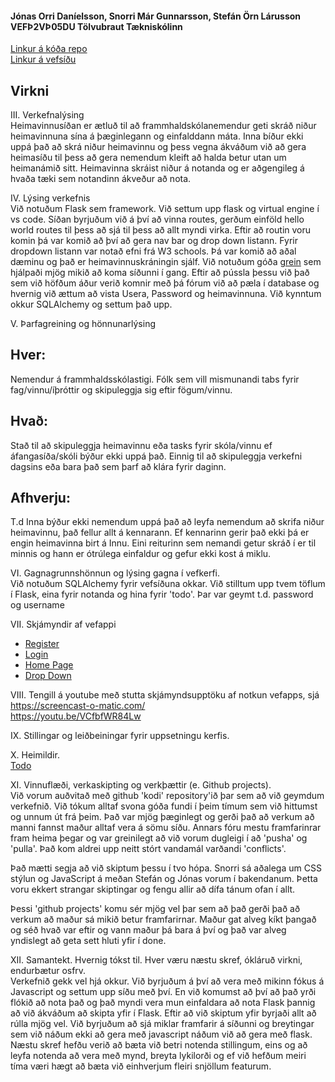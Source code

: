#### Jónas Orri Daníelsson, Snorri Már Gunnarsson, Stefán Örn Lárusson     VEFÞ2VÞ05DU     Tölvubraut      Tækniskólinn <br>
[Linkur á kóða repo](https://github.com/Heimavinna/kodi) <br>
[Linkur á vefsíðu](https://heimavinna.pythonanywhere.com/) <br>

## Virkni <br>

III. Verkefnalýsing <br> Heimavinnusíðan er ætluð til að frammhaldskólanemendur geti skráð niður heimavinnuna sína á þæginlegann og einfalddann máta. Inna bíður ekki uppá það að skrá niður heimavinnu og þess vegna ákváðum við að gera heimasíðu til þess að gera nemendum kleift að halda betur utan um heimanámið sitt. Heimavinna skráist niður á notanda og er aðgengileg á hvaða tæki sem notandinn ákveður að nota. <br>

IV. Lýsing verkefnis<br> Við notuðum Flask sem framework. Við settum upp flask og virtual engine í vs code. Síðan byrjuðum við á því að vinna routes, gerðum einföld hello world routes til þess að sjá til þess að allt myndi virka. Eftir að routin voru komin þá var komið að því að gera nav bar og drop down listann. Fyrir dropdown listann var notað efni frá W3 schools. Þá var komið að aðal dæminu og það er heimavinnuskráningin sjálf. Við notuðum góða [grein]() sem hjálpaði mjög mikið að koma síðunni í gang. Eftir að pússla þessu við það sem við höfðum áður verið komnir með þá fórum við að pæla í database og hvernig við ættum að vista Usera, Password og heimavinnuna. Við kynntum okkur SQLAlchemy og settum það upp.
 <br>

V. Þarfagreining og hönnunarlýsing <br>
## Hver:
Nemendur á frammhaldsskólastigi.
Fólk sem vill mismunandi tabs fyrir fag/vinnu/íþróttir og skipuleggja sig eftir fögum/vinnu.





## Hvað:
Stað til að skipuleggja heimavinnu eða tasks fyrir skóla/vinnu ef áfangasíða/skóli býður ekki uppá það.
Einnig til að skipuleggja verkefni dagsins eða bara það sem þarf að klára fyrir daginn.



## Afhverju:
T.d Inna býður ekki nemendum uppá það að leyfa nemendum að skrifa niður heimavinnu, það fellur allt á kennarann. Ef kennarinn gerir það ekki þá er engin heimavinna birt á Innu. Eini reiturinn sem nemandi getur skráð í er til minnis og hann er ótrúlega einfaldur og gefur ekki kost á miklu.

VI. Gagnagrunnshönnun og lýsing gagna í vefkerfi. <br>
Við notuðum SQLAlchemy fyrir vefsíðuna okkar. 
Við stilltum upp tvem töflum í Flask, eina fyrir notanda og hina fyrir 'todo'. Þar var geymt t.d. password og username

VII. Skjámyndir af vefappi <br>
* [Register](https://github.com/Heimavinna/Heimavinna/blob/main/HomePageMyndir/Register.png?raw=true)
* [Login](https://github.com/Heimavinna/Heimavinna/blob/main/HomePageMyndir/Login.png?raw=true)
* [Home Page](https://github.com/Heimavinna/Heimavinna/blob/main/HomePageMyndir/HomePage.png?raw=true)
* [Drop Down](https://github.com/Heimavinna/Heimavinna/blob/main/HomePageMyndir/DropDown.png?raw=true)

VIII. Tengill á youtube með stutta skjámyndsupptöku af notkun vefapps, sjá https://screencast-o-matic.com/ <br>
https://youtu.be/VCfbfWR84Lw

IX. Stillingar og leiðbeiningar fyrir uppsetningu kerfis. <br>


X. Heimildir. <br>
[Todo](https://morioh.com/p/0211e637f4db)


XI. Vinnuflæði, verkaskipting og verkþættir (e. Github projects). <br>
Við vorum auðvitað með github 'kodi' repository'ið þar sem að við geymdum verkefnið.
Við tókum alltaf svona góða fundi í þeim tímum sem við hittumst og unnum út frá þeim.
Það var mjög þæginlegt og gerði það að verkum að manni fannst maður alltaf vera á sömu síðu.
Annars fóru mestu framfarinrar fram heima þegar og var greinilegt að við vorum dugleigi
í að 'pusha' og 'pulla'. Það kom aldrei upp neitt stórt vandamál
varðandi 'conflicts'.

Það mætti segja að við skiptum þessu í tvo hópa. Snorri sá aðalega um CSS stýlun og JavaScript á
meðan Stefán og Jónas vorum í bakendanum. Þetta voru ekkert strangar skiptingar og fengu allir
að dífa tánum ofan í allt. 

Þessi 'github projects' komu sér mjög vel þar sem að það gerði það að verkum að maður sá 
mikið betur framfarirnar. Maður gat alveg kíkt þangað og séð hvað var eftir og vann maður þá
bara á því og það var alveg yndislegt að geta sett hluti yfir í done.



XII. Samantekt. Hvernig tókst til. Hver væru næstu skref, ókláruð virkni, endurbætur osfrv. <br>
Verkefnið gekk vel hjá okkur. Við byrjuðum á því að vera með mikinn fókus á Javascript og settum upp síðu með því. En við komumst að því að það yrði flókið að nota það og það myndi vera mun einfaldara að nota Flask þannig að við ákváðum að skipta yfir í Flask. Eftir að við skiptum yfir byrjaði allt að rúlla mjög vel. Við byrjuðum að sjá miklar framfarir á síðunni og breytingar sem við náðum ekki að gera með javascript náðum við að gera með flask. Næstu skref hefðu verið að bæta við betri notenda stillingum, eins og að leyfa notenda að vera með mynd, breyta lykilorði og ef við hefðum meiri tíma væri hægt að bæta við einhverjum fleiri snjöllum featurum.
